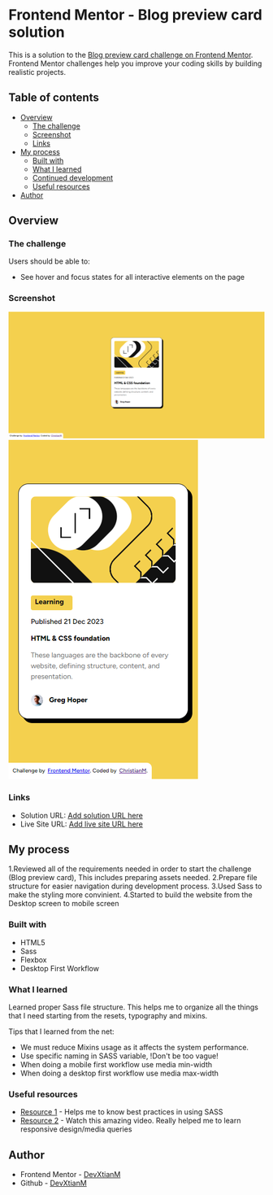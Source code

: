 # Frontend Mentor - Blog preview card solution

This is a solution to the [Blog preview card challenge on Frontend Mentor](https://www.frontendmentor.io/challenges/blog-preview-card-ckPaj01IcS). Frontend Mentor challenges help you improve your coding skills by building realistic projects. 

## Table of contents

- [Overview](#overview)
  - [The challenge](#the-challenge)
  - [Screenshot](#screenshot)
  - [Links](#links)
- [My process](#my-process)
  - [Built with](#built-with)
  - [What I learned](#what-i-learned)
  - [Continued development](#continued-development)
  - [Useful resources](#useful-resources)
- [Author](#author)

## Overview

### The challenge

Users should be able to:

- See hover and focus states for all interactive elements on the page

### Screenshot

![Screenshot of Desktop](https://github.com/DevXtianM/Blog-Preview-Card/blob/main/screenshot/Desktop.png)
![Screenshot of Mobile Screen](https://github.com/DevXtianM/Blog-Preview-Card/blob/main/screenshot/Mobile.png)

### Links

- Solution URL: [Add solution URL here](https://your-solution-url.com)
- Live Site URL: [Add live site URL here](https://your-live-site-url.com)

## My process

1.Reviewed all of the requirements needed in order to start the challenge (Blog preview card), This includes preparing assets needed.
2.Prepare file structure for easier navigation during development process.
3.Used Sass to make the styling more convinient.
4.Started to build the website from the Desktop screen to mobile screen


### Built with

- HTML5
- Sass
- Flexbox
- Desktop First Workflow


### What I learned

Learned proper Sass file structure. This helps me to organize all the things that I need starting from the resets, typography and mixins.

Tips that I learned from the net:
 - We must reduce Mixins usage as it affects the system performance.
 - Use specific naming in SASS variable, !Don't be too vague!
 - When doing a mobile first workflow use media min-width
 - When doing a desktop first workflow use media max-width



### Useful resources

- [Resource 1](https://evnedev.com/blog/development/sass-best-practices-tips-and-tools-you-should-know/) - Helps me to know best practices in using SASS
- [Resource 2](https://www.youtube.com/watch?v=K24lUqcT0Ms) - Watch this amazing video. Really helped me to learn responsive design/media queries

## Author

- Frontend Mentor - [DevXtianM](https://www.frontendmentor.io/profile/DevXtianM)
- Github - [DevXtianM](https://github.com/DevXtianM)


